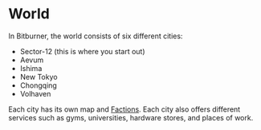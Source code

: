 # World

In Bitburner, the world consists of six different cities:

- Sector-12 (this is where you start out)
- Aevum
- Ishima
- New Tokyo
- Chongqing
- Volhaven

Each city has its own map and [Factions](factions.md).
Each city also offers different services such as gyms, universities, hardware stores, and places of work.
